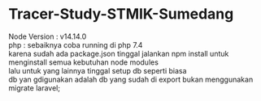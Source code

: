 # Tracer-Study-STMIK-Sumedang

Node Version : v14.14.0
<br>
php : sebaiknya coba running di php 7.4
<br>
karena sudah ada package.json tinggal jalankan npm install untuk menginstall semua kebutuhan node modules
<br>
lalu untuk yang lainnya tinggal setup db seperti biasa
<br>
db yan gdigunakan adalah db yang sudah di export bukan menggunakan migrate laravel;
